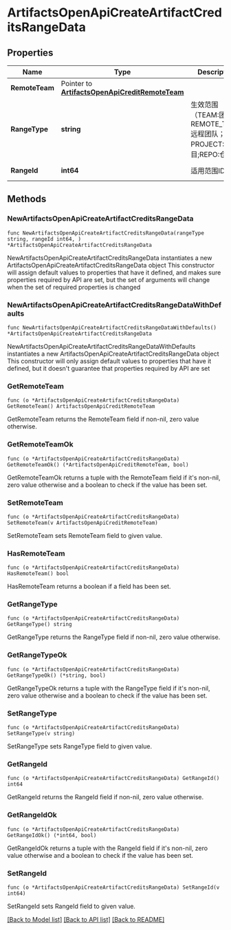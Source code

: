 # ArtifactsOpenApiCreateArtifactCreditsRangeData

## Properties

Name | Type | Description | Notes
------------ | ------------- | ------------- | -------------
**RemoteTeam** | Pointer to [**ArtifactsOpenApiCreditRemoteTeam**](ArtifactsOpenApiCreditRemoteTeam.md) |  | [optional] 
**RangeType** | **string** | 生效范围（TEAM:团队；REMOTE_TEAM:远程团队；PROJECT:项目;REPO:仓库） | [default to ""]
**RangeId** | **int64** | 适用范围ID | [default to 0]

## Methods

### NewArtifactsOpenApiCreateArtifactCreditsRangeData

`func NewArtifactsOpenApiCreateArtifactCreditsRangeData(rangeType string, rangeId int64, ) *ArtifactsOpenApiCreateArtifactCreditsRangeData`

NewArtifactsOpenApiCreateArtifactCreditsRangeData instantiates a new ArtifactsOpenApiCreateArtifactCreditsRangeData object
This constructor will assign default values to properties that have it defined,
and makes sure properties required by API are set, but the set of arguments
will change when the set of required properties is changed

### NewArtifactsOpenApiCreateArtifactCreditsRangeDataWithDefaults

`func NewArtifactsOpenApiCreateArtifactCreditsRangeDataWithDefaults() *ArtifactsOpenApiCreateArtifactCreditsRangeData`

NewArtifactsOpenApiCreateArtifactCreditsRangeDataWithDefaults instantiates a new ArtifactsOpenApiCreateArtifactCreditsRangeData object
This constructor will only assign default values to properties that have it defined,
but it doesn't guarantee that properties required by API are set

### GetRemoteTeam

`func (o *ArtifactsOpenApiCreateArtifactCreditsRangeData) GetRemoteTeam() ArtifactsOpenApiCreditRemoteTeam`

GetRemoteTeam returns the RemoteTeam field if non-nil, zero value otherwise.

### GetRemoteTeamOk

`func (o *ArtifactsOpenApiCreateArtifactCreditsRangeData) GetRemoteTeamOk() (*ArtifactsOpenApiCreditRemoteTeam, bool)`

GetRemoteTeamOk returns a tuple with the RemoteTeam field if it's non-nil, zero value otherwise
and a boolean to check if the value has been set.

### SetRemoteTeam

`func (o *ArtifactsOpenApiCreateArtifactCreditsRangeData) SetRemoteTeam(v ArtifactsOpenApiCreditRemoteTeam)`

SetRemoteTeam sets RemoteTeam field to given value.

### HasRemoteTeam

`func (o *ArtifactsOpenApiCreateArtifactCreditsRangeData) HasRemoteTeam() bool`

HasRemoteTeam returns a boolean if a field has been set.

### GetRangeType

`func (o *ArtifactsOpenApiCreateArtifactCreditsRangeData) GetRangeType() string`

GetRangeType returns the RangeType field if non-nil, zero value otherwise.

### GetRangeTypeOk

`func (o *ArtifactsOpenApiCreateArtifactCreditsRangeData) GetRangeTypeOk() (*string, bool)`

GetRangeTypeOk returns a tuple with the RangeType field if it's non-nil, zero value otherwise
and a boolean to check if the value has been set.

### SetRangeType

`func (o *ArtifactsOpenApiCreateArtifactCreditsRangeData) SetRangeType(v string)`

SetRangeType sets RangeType field to given value.


### GetRangeId

`func (o *ArtifactsOpenApiCreateArtifactCreditsRangeData) GetRangeId() int64`

GetRangeId returns the RangeId field if non-nil, zero value otherwise.

### GetRangeIdOk

`func (o *ArtifactsOpenApiCreateArtifactCreditsRangeData) GetRangeIdOk() (*int64, bool)`

GetRangeIdOk returns a tuple with the RangeId field if it's non-nil, zero value otherwise
and a boolean to check if the value has been set.

### SetRangeId

`func (o *ArtifactsOpenApiCreateArtifactCreditsRangeData) SetRangeId(v int64)`

SetRangeId sets RangeId field to given value.



[[Back to Model list]](../README.md#documentation-for-models) [[Back to API list]](../README.md#documentation-for-api-endpoints) [[Back to README]](../README.md)


